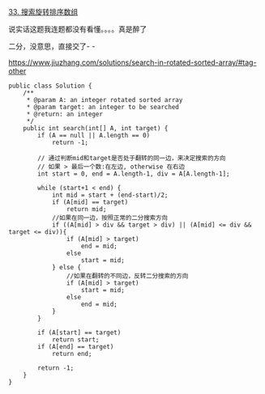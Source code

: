 [33. 搜索旋转排序数组](https://leetcode-cn.com/problems/search-in-rotated-sorted-array/description/)


说实话这题我连题都没有看懂。。。。真是醉了

二分，没意思，直接交了- -

https://www.jiuzhang.com/solutions/search-in-rotated-sorted-array/#tag-other

```
public class Solution {
    /**
     * @param A: an integer rotated sorted array
     * @param target: an integer to be searched
     * @return: an integer
     */
    public int search(int[] A, int target) {
        if (A == null || A.length == 0)
            return -1;
            
        // 通过判断mid和target是否处于翻转的同一边，来决定搜索的方向
        // 如果 > 最后一个数:在左边, otherwise 在右边
        int start = 0, end = A.length-1, div = A[A.length-1];
        
        while (start+1 < end) {
            int mid = start + (end-start)/2;
            if (A[mid] == target)
                return mid;
            //如果在同一边，按照正常的二分搜索方向
            if ((A[mid] > div && target > div) || (A[mid] <= div && target <= div)){
                if (A[mid] > target)
                    end = mid;
                else 
                    start = mid;
            } else {
                //如果在翻转的不同边，反转二分搜索的方向
                if (A[mid] > target)
                    start = mid;
                else 
                    end = mid; 
            }
        }
        
        if (A[start] == target)
            return start;
        if (A[end] == target) 
            return end;
            
        return -1;
    }
}
```